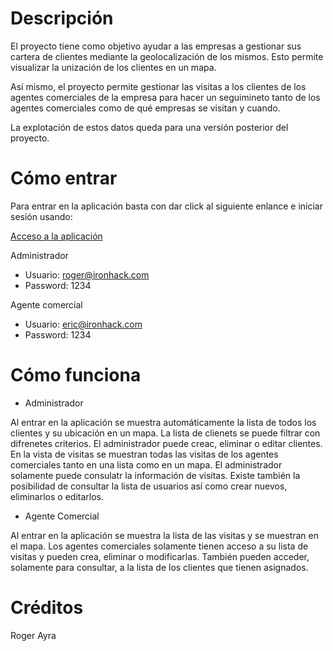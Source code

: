 # Descripción

El proyecto tiene como objetivo ayudar a las empresas a gestionar sus cartera de clientes mediante la geolocalización de
los mismos. Esto permite visualizar la unización de los clientes en un mapa.

Así mismo, el proyecto permite gestionar las visitas a los clientes de los agentes comerciales de la empresa para hacer
un seguimineto tanto de los agentes comerciales como de qué empresas se visitan y cuando.

La explotación de estos datos queda para una versión posterior del proyecto.

# Cómo entrar

Para entrar en la aplicación basta con dar click al siguiente enlance e iniciar sesión usando:

[Acceso a la aplicación](https://cocky-turing-197682.netlify.com)

Administrador

- Usuario: roger@ironhack.com
- Password: 1234

Agente comercial

- Usuario: eric@ironhack.com
- Password: 1234

# Cómo funciona

- Administrador

Al entrar en la aplicación se muestra automáticamente la lista de todos los clientes y su ubicación en un mapa. La lista
de clienets se puede filtrar con difrenetes criterios. El administrador puede creac, eliminar o editar clientes. En la
vista de visitas se muestran todas las visitas de los agentes comerciales tanto en una lista como en un mapa. El
administrador solamente puede consulatr la información de visitas. Existe también la posibilidad de consultar la lista
de usuarios así como crear nuevos, eliminarlos o editarlos.

- Agente Comercial

Al entrar en la aplicación se muestra la lista de las visitas y se muestran en el mapa. Los agentes comerciales
solamente tienen acceso a su lista de visitas y pueden crea, eliminar o modificarlas. También pueden acceder, solamente
para consultar, a la lista de los clientes que tienen asignados.

# Créditos

Roger Ayra
